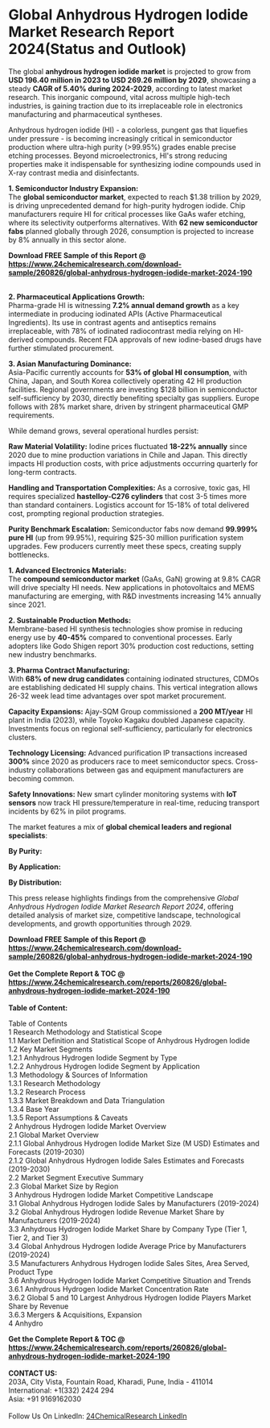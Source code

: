 <h1>Global Anhydrous Hydrogen Iodide Market Research Report 2024(Status and Outlook)</h1><p>The global <strong>anhydrous hydrogen iodide market</strong> is projected to grow from <strong>USD 196.40 million in 2023 to USD 269.26 million by 2029</strong>, showcasing a steady <strong>CAGR of 5.40% during 2024-2029</strong>, according to latest market research. This inorganic compound, vital across multiple high-tech industries, is gaining traction due to its irreplaceable role in electronics manufacturing and pharmaceutical syntheses.</p><p>Anhydrous hydrogen iodide (HI) - a colorless, pungent gas that liquefies under pressure - is becoming increasingly critical in semiconductor production where ultra-high purity (&gt;99.95%) grades enable precise etching processes. Beyond microelectronics, HI's strong reducing properties make it indispensable for synthesizing iodine compounds used in X-ray contrast media and disinfectants.</p><p><strong>1. Semiconductor Industry Expansion:</strong><br>
The <strong>global semiconductor market</strong>, expected to reach $1.38 trillion by 2029, is driving unprecedented demand for high-purity hydrogen iodide. Chip manufacturers require HI for critical processes like GaAs wafer etching, where its selectivity outperforms alternatives. With <strong>62 new semiconductor fabs</strong> planned globally through 2026, consumption is projected to increase by 8% annually in this sector alone.</p><div><b>Download FREE Sample of this Report @ 
            <a href="https://www.24chemicalresearch.com/download-sample/260826/global-anhydrous-hydrogen-iodide-market-2024-190">
            https://www.24chemicalresearch.com/download-sample/260826/global-anhydrous-hydrogen-iodide-market-2024-190</a></b></div><br><p><strong>2. Pharmaceutical Applications Growth:</strong><br>
Pharma-grade HI is witnessing <strong>7.2% annual demand growth</strong> as a key intermediate in producing iodinated APIs (Active Pharmaceutical Ingredients). Its use in contrast agents and antiseptics remains irreplaceable, with 78% of iodinated radiocontrast media relying on HI-derived compounds. Recent FDA approvals of new iodine-based drugs have further stimulated procurement.</p><p><strong>3. Asian Manufacturing Dominance:</strong><br>
Asia-Pacific currently accounts for <strong>53% of global HI consumption</strong>, with China, Japan, and South Korea collectively operating 42 HI production facilities. Regional governments are investing $128 billion in semiconductor self-sufficiency by 2030, directly benefiting specialty gas suppliers. Europe follows with 28% market share, driven by stringent pharmaceutical GMP requirements.</p><p>While demand grows, several operational hurdles persist:</p><p><strong>Raw Material Volatility:</strong> Iodine prices fluctuated <strong>18-22% annually</strong> since 2020 due to mine production variations in Chile and Japan. This directly impacts HI production costs, with price adjustments occurring quarterly for long-term contracts.</p><p><strong>Handling and Transportation Complexities:</strong> As a corrosive, toxic gas, HI requires specialized <strong>hastelloy-C276 cylinders</strong> that cost 3-5 times more than standard containers. Logistics account for 15-18% of total delivered cost, prompting regional production strategies.</p><p><strong>Purity Benchmark Escalation:</strong> Semiconductor fabs now demand <strong>99.999% pure HI</strong> (up from 99.95%), requiring $25-30 million purification system upgrades. Few producers currently meet these specs, creating supply bottlenecks.</p><p><strong>1. Advanced Electronics Materials:</strong><br>
The <strong>compound semiconductor market</strong> (GaAs, GaN) growing at 9.8% CAGR will drive specialty HI needs. New applications in photovoltaics and MEMS manufacturing are emerging, with R&amp;D investments increasing 14% annually since 2021.</p><p><strong>2. Sustainable Production Methods:</strong><br>
Membrane-based HI synthesis technologies show promise in reducing energy use by <strong>40-45%</strong> compared to conventional processes. Early adopters like Godo Shigen report 30% production cost reductions, setting new industry benchmarks.</p><p><strong>3. Pharma Contract Manufacturing:</strong><br>
With <strong>68% of new drug candidates</strong> containing iodinated structures, CDMOs are establishing dedicated HI supply chains. This vertical integration allows 26-32 week lead time advantages over spot market procurement.</p><p><strong>Capacity Expansions:</strong> Ajay-SQM Group commissioned a <strong>200 MT/year</strong> HI plant in India (2023), while Toyoko Kagaku doubled Japanese capacity. Investments focus on regional self-sufficiency, particularly for electronics clusters.</p><p><strong>Technology Licensing:</strong> Advanced purification IP transactions increased <strong>300%</strong> since 2020 as producers race to meet semiconductor specs. Cross-industry collaborations between gas and equipment manufacturers are becoming common.</p><p><strong>Safety Innovations:</strong> New smart cylinder monitoring systems with <strong>IoT sensors</strong> now track HI pressure/temperature in real-time, reducing transport incidents by 62% in pilot programs.</p><p>The market features a mix of <strong>global chemical leaders and regional specialists</strong>:</p><p><strong>By Purity:</strong></p><p><strong>By Application:</strong></p><p><strong>By Distribution:</strong></p><p>This press release highlights findings from the comprehensive <em>Global Anhydrous Hydrogen Iodide Market Research Report 2024</em>, offering detailed analysis of market size, competitive landscape, technological developments, and growth opportunities through 2029.</p><div><b>Download FREE Sample of this Report @ 
            <a href="https://www.24chemicalresearch.com/download-sample/260826/global-anhydrous-hydrogen-iodide-market-2024-190">
            https://www.24chemicalresearch.com/download-sample/260826/global-anhydrous-hydrogen-iodide-market-2024-190</a></b></div><br><div><b>Get the Complete Report & TOC @ 
            <a href="https://www.24chemicalresearch.com/reports/260826/global-anhydrous-hydrogen-iodide-market-2024-190">
            https://www.24chemicalresearch.com/reports/260826/global-anhydrous-hydrogen-iodide-market-2024-190</a></b></div><br>
            <b>Table of Content:</b><p>Table of Contents<br />
1 Research Methodology and Statistical Scope<br />
1.1 Market Definition and Statistical Scope of Anhydrous Hydrogen Iodide<br />
1.2 Key Market Segments<br />
1.2.1 Anhydrous Hydrogen Iodide Segment by Type<br />
1.2.2 Anhydrous Hydrogen Iodide Segment by Application<br />
1.3 Methodology & Sources of Information<br />
1.3.1 Research Methodology<br />
1.3.2 Research Process<br />
1.3.3 Market Breakdown and Data Triangulation<br />
1.3.4 Base Year<br />
1.3.5 Report Assumptions & Caveats<br />
2 Anhydrous Hydrogen Iodide Market Overview<br />
2.1 Global Market Overview<br />
2.1.1 Global Anhydrous Hydrogen Iodide Market Size (M USD) Estimates and Forecasts (2019-2030)<br />
2.1.2 Global Anhydrous Hydrogen Iodide Sales Estimates and Forecasts (2019-2030)<br />
2.2 Market Segment Executive Summary<br />
2.3 Global Market Size by Region<br />
3 Anhydrous Hydrogen Iodide Market Competitive Landscape<br />
3.1 Global Anhydrous Hydrogen Iodide Sales by Manufacturers (2019-2024)<br />
3.2 Global Anhydrous Hydrogen Iodide Revenue Market Share by Manufacturers (2019-2024)<br />
3.3 Anhydrous Hydrogen Iodide Market Share by Company Type (Tier 1, Tier 2, and Tier 3)<br />
3.4 Global Anhydrous Hydrogen Iodide Average Price by Manufacturers (2019-2024)<br />
3.5 Manufacturers Anhydrous Hydrogen Iodide Sales Sites, Area Served, Product Type<br />
3.6 Anhydrous Hydrogen Iodide Market Competitive Situation and Trends<br />
3.6.1 Anhydrous Hydrogen Iodide Market Concentration Rate<br />
3.6.2 Global 5 and 10 Largest Anhydrous Hydrogen Iodide Players Market Share by Revenue<br />
3.6.3 Mergers & Acquisitions, Expansion<br />
4 Anhydro</p><div><b>Get the Complete Report & TOC @ 
            <a href="https://www.24chemicalresearch.com/reports/260826/global-anhydrous-hydrogen-iodide-market-2024-190">
            https://www.24chemicalresearch.com/reports/260826/global-anhydrous-hydrogen-iodide-market-2024-190</a></b></div><br><b>CONTACT US:</b><br>
            203A, City Vista, Fountain Road, Kharadi, Pune, India - 411014<br>
            International: +1(332) 2424 294<br>
            Asia: +91 9169162030 <br><br>
            Follow Us On LinkedIn: <a href="https://www.linkedin.com/company/24chemicalresearch/">24ChemicalResearch LinkedIn</a>